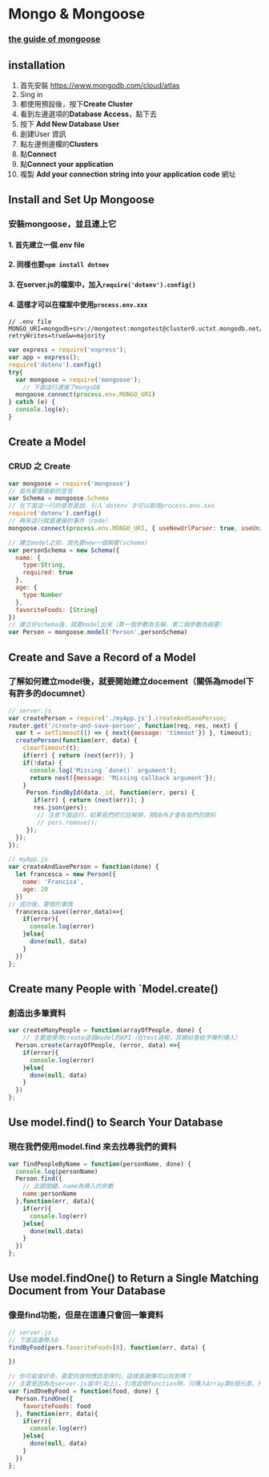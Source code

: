 # Mongo & Mongoose

### [the guide of mongoose](https://mongoosejs.com/docs/guide.html)

## installation
1. 首先安裝 https://www.mongodb.com/cloud/atlas
2. Sing in 
3. 都使用預設後，按下**Create Cluster**
4. 看到左邊選項的**Database Access**，點下去
5. 按下 **Add New Database User**
6. 創建User 資訊
7. 點左邊側邊欄的**Clusters**
8. 點**Connect**
9. 點**Connect your application**
10. 複製 **Add your connection string into your application code** 網址

## Install and Set Up Mongoose
### 安裝mongoose，並且連上它
#### 1. 首先建立一個.env file
#### 2. 同樣也要`npm install dotnev`
#### 3. 在server.js的檔案中，加入`require('dotenv').config()`
#### 4. 這樣才可以在檔案中使用`process.env.xxx`
```
// .env file
MONGO_URI=mongodb+srv://mongotest:mongotest@cluster0.uctxt.mongodb.net/DB1?retryWrites=true&w=majority
```
```javascript
var express = require('express');
var app = express();
require('dotenv').config()
try{
  var mongoose = require('mongoose');
    // 下面這行連接了mongoDB
  mongoose.connect(process.env.MONGO_URI)
} catch (e) {
  console.log(e);
}
```

## Create a Model
### CRUD 之 Create

```javascript
var mongoose = require('mongoose')
// 首先都要做新的宣告
var Schema = mongoose.Schema
// 在下面這一行的意思是說，引入`dotenv`才可以取得process.env.xxx
require('dotenv').config()
// 再來這行就是連接的事件（code）
mongoose.connect(process.env.MONGO_URI, { useNewUrlParser: true, useUnifiedTopology: true });

// 建立model之前，首先要new一個綱要(schema)
var personSchema = new Schema({
  name: {
    type:String,
    required: true
  },
  age: {
    type:Number
  },
  favoriteFoods: [String]
})
// 建立好schema後，就要model出來（第一個參數為名稱，第二個參數為綱要）
var Person = mongoose.model('Person',personSchema)
```

## Create and Save a Record of a Model
### 了解如何建立model後，就要開始建立docement（關係為model下有許多的documnet）
```javascript
// server.js
var createPerson = require('./myApp.js').createAndSavePerson;
router.get('/create-and-save-person', function(req, res, next) {
  var t = setTimeout(() => { next({message: 'timeout'}) }, timeout);
  createPerson(function(err, data) {
    clearTimeout(t);
    if(err) { return (next(err)); }
    if(!data) {
      console.log('Missing `done()` argument');
      return next({message: 'Missing callback argument'});
    }
     Person.findById(data._id, function(err, pers) {
       if(err) { return (next(err)); }
       res.json(pers);
        // 注意下面這行，如果我們把它註解掉，那DB內才會有我們的資料
        // pers.remove();
     });
  });
});
```
```javascript
// myApp.js
var createAndSavePerson = function(done) {
  let francesca = new Person({
    name: 'Francisa',
    age: 20
  })
// 成功後，要做的事情
  francesca.save((error,data)=>{
    if(error){
      console.log(error)
    }else{
      done(null, data)
    }
  })
};
```

## Create many People with `Model.create()
### 創造出多筆資料
```javascript
var createManyPeople = function(arrayOfPeople, done) {
    // 主要是使用create這個model的API（在test過程，其網站會給予陣列傳入）
  Person.create(arrayOfPeople, (error, data) =>{
    if(error){
      console.log(error)
    }else{
      done(null, data)
    }
  })
};
```

## Use model.find() to Search Your Database
### 現在我們使用model.find 來去找尋我們的資料
```javascript
var findPeopleByName = function(personName, done) {
  console.log(personName)
  Person.find({
    // 此題關鍵，name為傳入的參數
    name:personName
  },function(err, data){
    if(err){
      console.log(err)
    }else{
      done(null,data)
    }
  })
};
```

## Use model.findOne() to Return a Single Matching Document from Your Database
### 像是find功能，但是在這邊只會回一筆資料
```javascript
// server.js
// 下面這邊帶入0
findByFood(pers.favoriteFoods[0], function(err, data) {

})
```
```javascript
// 你可能會好奇，喜愛的食物應該是陣列，這樣直接傳可以找到嗎？
// 主要是因為在server.js當中(如上)，引用這個function時，只傳入Array第0個元素，所以可以這樣找
var findOneByFood = function(food, done) {
  Person.findOne({
    favoriteFoods: food
  }, function(err, data){
    if(err){
      console.log(err)
    }else{
      done(null, data)
    }
  })
};
```
